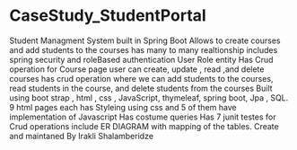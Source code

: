# CaseStudy_StudentPortal
Student Managment System built in Spring Boot 
Allows to create courses and add students to the courses has many to many realtionship
includes spring security and roleBased authentication User Role entity
Has Crud operation for Course page user can create, update , read ,and delete courses 
has crud operation where we can add students to the courses, read students in the course, and delete students from the courses
Built using boot strap , html , css , JavaScript, thymeleaf, spring boot, Jpa , SQL. 
9 html pages each has Styleing  using css and 5 of them have implementation of Javascript
Has costume queries 
Has 7 junit testes for Crud operations
include ER DIAGRAM with mapping of the tables.
Create and maintaned By Irakli Shalamberidze 
